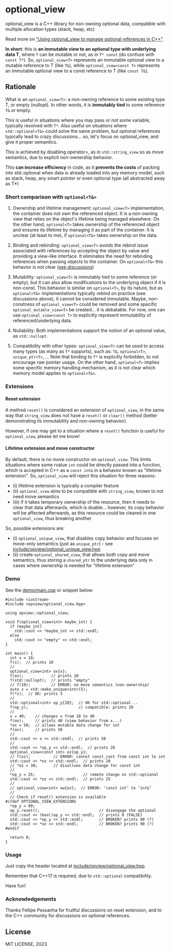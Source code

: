 # optional_view
optional_view is a C++ library for non-owning optional data, compatible with multiple allocation types (stack, heap, etc) 

Read more on ["Using optional_view to manage optional references in C++"](https://igormcoelho.medium.com/using-optional-view-to-manage-optional-references-in-c-1368abea30bb).

**In short**: this is **an immutable view to an optional type with underlying data T**, where `T` can be mutable or not, as in `T* const` (do confuse with `const T*`). 
So, `optional_view<T>` represents an immutable optional view to a mutable reference to T (like `T&`), while `optional_view<const T>` represents an immutable optional view to a const reference to T (like `const T&`).

## Rationale

What is an `optional_view<T>`: a non-owning reference to some existing type T, or empty (nullopt).
In other words, it is **immutably tied** to some reference `T&` or empty.

This is useful in situations where you may pass or not some variable,
typically resolved with `T*`. 
Also useful on situations where `std::optional<T&>` could solve the same problem,
but optional references typically lead to crazy discussions... so, let's
focus on optional_view, and give it proper semantics.

This is achieved by disabling operator=, as in `std::string_view` so as
move semantics, due to explicit non-ownership behavior.

This **can increase efficiency** in code, 
as it **prevents the costs** of packing into std::optional when data is
already loaded into any memory model, such as stack, heap, any smart
pointer or even optional type (all abstracted away as T*)

### Short comparison with `optional<T&>`

1. Ownership and lifetime management: `optional_view<T>` implementation, the container does not own the referenced object. It is a non-owning view that relies on the object's lifetime being managed elsewhere. On the other hand, `optional<T>` takes ownership of the referenced object and ensures its lifetime by managing it as part of the container.
It is unclear (at least to me), if `optional<T&>` takes ownership on the data.

2. Binding and rebinding: `optional_view<T>` avoids the rebind issue associated with references by accepting the object by value and providing a view-like interface. It eliminates the need for rebinding references when passing objects to the container.
On `optional<T&>` this behavior is not clear ([see discussions](https://herbsutter.com/2020/02/23/references-simply/))

3. Mutability: `optional_view<T>` is immutably tied to some reference (or empty), 
but it can also allow modifications to the underlying object if it is non-const. 
This behavior is similar on `optional<T>`, by its nature, 
but as `optional<T&>` implementations typically rebind on practice (see discussions above),
it cannot be considered immutable.
Maybe, non-constness of `optional_view<T>` could be removed and some specific `optional_mutable_view<T>` be created...
it is debatable.
For now, one can use `optional_view<const T>` to explicitly represent immutability of referenced/underlying data.

4. Nullability: Both implementations support the notion of an optional value, as `std::nullopt`.

5. Compatibility with other types: `optional_view<T>` can be used to access many types (as many as `T*` supports), such as:
`T&`, `optional<T>`, `unique_ptr<T>`, ... Note that binding to `T*` is explicitly forbidden, to not encourage raw pointer usage.
On the other hand, `optional<T>` implies some specific memory handling mechanism, 
as it is not clear which memory model applies to `optional<T&>`. 

### Extensions

#### Reset extension
A method `reset()` is considered an extension of `optional_view`, in the same way that
`string_view` does not have a `reset()` or `clear()` method 
(better demonstrating its immutability and non-owning behavior).

However, if one may get to a situation where a `reset()` function is useful for `optional_view`,
 please let me know!

#### Lifetime extension and move constructor

By default, there is no move constructor on `optional_view`. 
This limits situations where some rvalue `int` could be directly passed into a function,
which is accepted in C++ as a `const int&` in a behavior known as "lifetime extension".
So, `optional_view` will reject this situation for three reasons: 

- (i) lifetime extension is typically a compiler feature 
- (ii) `optional_view` aims to be compatible with `string_view`, known to not need move semantics
- (iii) if it takes temporary ownership of the resource, then it needs to clear that data afterwards, which is doable... however, its copy behavior will be affected afterwards, as
this resource could be cleared in one `optional_view`, thus breaking another

So, possible extensions are: 

- (i) `optional_unique_view`, that disables copy behavior and focuses on move-only semantics (just as `unique_ptr`) - see [include/opview/optional_unique_view.hpp](include/opview/optional_unique_view.hpp)
- (ii) create `optional_shared_view`, that allows both copy and move semantics, thus storing
a `shared_ptr` to the underlying data only in cases where ownership is needed for "lifetime extension"

### Demo

See the [demo/main.cpp](demo/main.cpp) or snippet below:

```{.cpp}
#include <iostream>
#include <opview/optional_view.hpp>

using opview::optional_view;

void f(optional_view<int> maybe_int) {
  if (maybe_int)
    std::cout << *maybe_int << std::endl;
  else
    std::cout << "empty" << std::endl;
}

int main() {
  int x = 10;
  f(x);  // prints 10
  //
  optional_view<int> ox{x};
  f(ox);            // prints 10
  f(std::nullopt);  // prints "empty"
  // f(10);         // ERROR: no move semantics (non-ownership)
  auto z = std::make_unique<int>(5);
  f(*z);  // OK: prints 5
  //
  std::optional<int> op_y{20};  // OK for std::optional...
  f(op_y);                      // compatible: prints 20
  //
  x = 40;    // changes x from 10 to 40
  f(ox);     // prints 40 (view behavior from x...)
  *ox = 50;  // allows mutable data change for int
  f(ox);     // prints 50
  //
  std::cout << x << std::endl;  // prints 50
  //
  std::cout << *op_y << std::endl;  // prints 20
  optional_view<const int> oz{op_y};
  // f(oz);          // ERROR: cannot const_cast from const int to int
  std::cout << *oz << std::endl;  // prints 20
  // *oz = 30;       // disallows data change for const int
  //
  *op_y = 25;                     // remote change on std::optional
  std::cout << *oz << std::endl;  // prints 25
  //
  // optional_view<int> ow{oz};  // ERROR: ‘const int’ to ‘int&’
  //
  // Check if reset() extension is available
#ifdef OPTIONAL_VIEW_EXTENSIONS
  *op_y = 90;
  op_y.reset();                          // disengage the optional
  std::cout << (bool)op_y << std::endl;  // prints 0 (FALSE)
  std::cout << *op_y << std::endl;       // BROKEN? prints 90 (?)
  std::cout << *oz << std::endl;         // BROKEN? prints 90 (?)
#endif

  return 0;
}
```

### Usage

Just copy the header located at [include/opview/optional_view.hpp](include/opview/optional_view.hpp).

Remember that C++17 is required, due to `std::optional` compatibility.

Have fun!

### Acknowledgements

Thanks Fellipe Pessanha for fruitful discussions on reset extension,
and to the C++ community for discussions on optional references.

## License

MIT LICENSE, 2023
